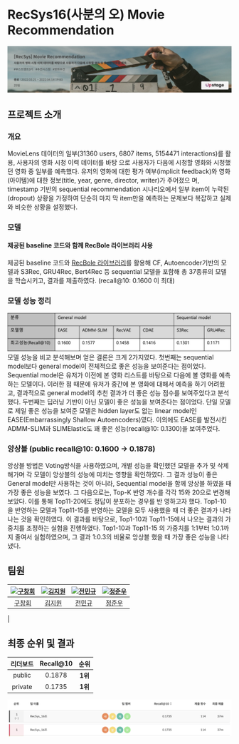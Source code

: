 # RecSys16(사분의 오) Movie Recommendation
![image](./images/movie.png)

## 프로젝트 소개
### 개요
MovieLens 데이터의 일부(31360 users, 6807 items, 5154471 interactions)를 활용, 사용자의 영화 시청 이력 데이터를 바탕
으로 사용자가 다음에 시청할 영화와 시청했던 영화 중 일부를 예측했다.
유저의 영화에 대한 평가 여부(implicit feedback)와 영화(아이템)에 대한 정보(title, year, genre, director, writer)가 주어졌으
며, timestamp 기반의 sequential recommendation 시나리오에서 일부 item이 누락된(dropout) 상황을 가정하여 단순히 마지
막 item만을 예측하는 문제보다 복잡하고 실제와 비슷한 상황을 설정했다.

### 모델
#### 제공된 baseline 코드와 함께 RecBole 라이브러리 사용
제공된 baseline 코드와 [RecBole 라이브러리](https://github.com/RUCAIBox/RecBole)를 활용해 CF, Autoencoder기반의 모델과 S3Rec, GRU4Rec, Bert4Rec 등
sequential 모델을 포함해 총 37종류의 모델을 학습시키고, 결과를 제출하였다. (recall@10: 0.1600 이 최대)

### 모델 성능 정리

![image](./images/model-recall.png)
모델 성능을 비교 분석해보며 얻은 결론은 크게 2가지였다. 첫번째는 sequential model보다 general model이 전체적으로
좋은 성능을 보여준다는 점이었다. Sequential model은 유저가 이전에 본 영화 리스트를 바탕으로 다음에 볼 영화를 예측
하는 모델이다. 이러한 점 때문에 유저가 중간에 본 영화에 대해서 예측을 하기 어려웠고, 결과적으로 general model의
추천 결과가 더 좋은 성능 점수를 보여주었다고 분석했다. 두번째는 딥러닝 기반이 아닌 모델이 좋은 성능을 보여준다는
점이었다. 단일 모델로 제일 좋은 성능을 보여준 모델은 hidden layer도 없는 linear model인 EASE(Embarrassingly
Shallow Autoencoders)였다. 이외에도 EASE를 발전시킨 ADMM-SLIM과 SLIMElastic도 꽤 좋은 성능(recall@10: 0.1300)을
보여주었다. 

### 앙상블 (public recall@10: 0.1600 -> 0.1878)

앙상블 방법은 Voting방식을 사용하였으며, 개별 성능을 확인했던 모델을 추가 및 삭제해가며 각 모델이 앙상블의 성능에 미치는 영향을 확인하였다. 
그 결과 성능이 좋은 General model만 사용하는 것이 아니라, Sequential model을 함께 앙상블 하였을 때 가장 좋은 성능을 보였다.
그 다음으로는, Top-K 반영 개수를 각각 15와 20으로 변경해 보았다. 이를 통해 Top11-20에도 정답이 분포하는 경우를 반
영하고자 했다. Top1-10을 반영하는 모델과 Top11-15를 반영하는 모델을 모두 사용했을 때 더 좋은 결과가 나타나는 것을 확인하였다.
이 결과를 바탕으로, Top1-10과 Top11-15에서 나오는 결과의 가중치를 조정하는 실험을 진행하였다. Top1-10과 Top11-15
의 가중치를 1:1부터 1:0.1까지 줄여서 실험하였으며, 그 결과 1:0.3의 비율로 앙상블 했을 때 가장 좋은 성능을 나타냈다.

## 팀원
| [ ![구창회](https://avatars.githubusercontent.com/u/63918561?v=4) ](https://github.com/sonyak-ku) | [ ![김지원](https://avatars.githubusercontent.com/u/97625330?v=4) ](https://github.com/Jiwon1729) | [ ![전민규](https://avatars.githubusercontent.com/u/85151359?v=4) ](https://github.com/alsrb0607) | [ ![정준우](https://avatars.githubusercontent.com/u/39089969?v=4) ](https://github.com/ler0n) |
|:----------------------------------------------------------------------------------------------:|:----------------------------------------------------------------------------------------------:|:-------------------------------------------------------------------------------------------------:|:---------------------------------------------------------------------------------------------:|
|                             [ 구창회 ](https://github.com/sonyak-ku)                              |                             [ 김지원 ](https://github.com/Jiwon1729)                              |                              [ 전민규 ](https://github.com/alsrb0607)                             |                              [ 정준우 ](https://github.com/ler0n)                             |
|                                                 


## 최종 순위 및 결과

|리더보드| Recall@10 |   순위   |
|:--------:|:---------:|:------:|
|public|  0.1878   | **1위** |
|private|  0.1735   | **1위** |

![image](./images/private-movie.png)
